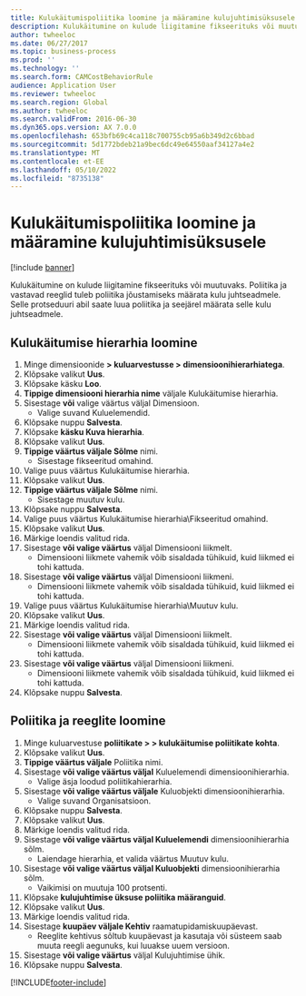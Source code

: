 ```yaml
---
title: Kulukäitumispoliitika loomine ja määramine kulujuhtimisüksusele
description: Kulukäitumine on kulude liigitamine fikseerituks või muutuvaks.
author: twheeloc
ms.date: 06/27/2017
ms.topic: business-process
ms.prod: ''
ms.technology: ''
ms.search.form: CAMCostBehaviorRule
audience: Application User
ms.reviewer: twheeloc
ms.search.region: Global
ms.author: twheeloc
ms.search.validFrom: 2016-06-30
ms.dyn365.ops.version: AX 7.0.0
ms.openlocfilehash: 653bfb69c4ca118c700755cb95a6b349d2c6bbad
ms.sourcegitcommit: 5d1772bdeb21a9bec6dc49e64550aaf34127a4e2
ms.translationtype: MT
ms.contentlocale: et-EE
ms.lasthandoff: 05/10/2022
ms.locfileid: "8735138"
---
```

# <a name="create-and-assign-a-cost-behavior-policy-to-a-cost-control-unit"></a>Kulukäitumispoliitika loomine ja määramine kulujuhtimisüksusele

[!include [banner](../../includes/banner.md)]

Kulukäitumine on kulude liigitamine fikseerituks või muutuvaks. Poliitika ja vastavad reeglid tuleb poliitika jõustamiseks määrata kulu juhtseadmele. Selle protseduuri abil saate luua poliitika ja seejärel määrata selle kulu juhtseadmele.


## <a name="create-a-cost-behavior-hierarchy"></a>Kulukäitumise hierarhia loomine
1. Minge dimensioonide **> kuluarvestusse > dimensioonihierarhiatega**.
2. Klõpsake valikut **Uus**.
3. Klõpsake käsku **Loo**.
4. **Tippige dimensiooni hierarhia nime** väljale Kulukäitumise hierarhia.
5. Sisestage **või** valige väärtus väljal Dimensioon.
    * Valige suvand Kuluelemendid.  
6. Klõpsake nuppu **Salvesta**.
7. Klõpsake **käsku Kuva hierarhia**.
8. Klõpsake valikut **Uus**.
9. **Tippige väärtus väljale Sõlme** nimi.
    * Sisestage fikseeritud omahind.  
10. Valige puus väärtus Kulukäitumise hierarhia.
11. Klõpsake valikut **Uus**.
12. **Tippige väärtus väljale Sõlme** nimi.
    * Sisestage muutuv kulu.  
13. Klõpsake nuppu **Salvesta**.
14. Valige puus väärtus Kulukäitumise hierarhia\Fikseeritud omahind.
15. Klõpsake valikut **Uus**.
16. Märkige loendis valitud rida.
17. Sisestage **või valige väärtus** väljal Dimensiooni liikmelt.
    * Dimensiooni liikmete vahemik võib sisaldada tühikuid, kuid liikmed ei tohi kattuda.  
18. Sisestage **või valige väärtus** väljal Dimensiooni liikmeni.
    * Dimensiooni liikmete vahemik võib sisaldada tühikuid, kuid liikmed ei tohi kattuda.  
19. Valige puus väärtus Kulukäitumise hierarhia\Muutuv kulu.
20. Klõpsake valikut **Uus**.
21. Märkige loendis valitud rida.
22. Sisestage **või valige väärtus** väljal Dimensiooni liikmelt.
    * Dimensiooni liikmete vahemik võib sisaldada tühikuid, kuid liikmed ei tohi kattuda.  
23. Sisestage **või valige väärtus** väljal Dimensiooni liikmeni.
    * Dimensiooni liikmete vahemik võib sisaldada tühikuid, kuid liikmed ei tohi kattuda.  
24. Klõpsake nuppu **Salvesta**.

## <a name="create-the-policy-and-rules"></a>Poliitika ja reeglite loomine
1. Minge kuluarvestuse **poliitikate > > kulukäitumise poliitikate kohta**.
2. Klõpsake valikut **Uus**.
3. **Tippige väärtus väljale** Poliitika nimi.
4. Sisestage **või valige väärtus väljal** Kuluelemendi dimensioonihierarhia.
    * Valige äsja loodud poliitikahierarhia.  
5. Sisestage **või valige väärtus väljale** Kuluobjekti dimensioonihierarhia.
    * Valige suvand Organisatsioon.  
6. Klõpsake nuppu **Salvesta**.
7. Klõpsake valikut **Uus**.
8. Märkige loendis valitud rida.
9. Sisestage **või valige väärtus väljal Kuluelemendi** dimensioonihierarhia sõlm.
    * Laiendage hierarhia, et valida väärtus Muutuv kulu.  
10. Sisestage **või valige väärtus väljal Kuluobjekti** dimensioonihierarhia sõlm.
    * Vaikimisi on muutuja 100 protsenti.  
11. Klõpsake **kulujuhtimise üksuse poliitika määranguid**.
12. Klõpsake valikut **Uus**.
13. Märkige loendis valitud rida.
14. Sisestage **kuupäev väljale Kehtiv** raamatupidamiskuupäevast.
    * Reeglite kehtivus sõltub kuupäevast ja kasutaja või süsteem saab muuta reegli aegunuks, kui luuakse uuem versioon.  
15. Sisestage **või valige väärtus** väljal Kulujuhtimise ühik.
16. Klõpsake nuppu **Salvesta**.



[!INCLUDE[footer-include](../../../includes/footer-banner.md)]
